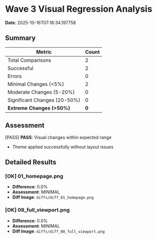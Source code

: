 # Wave 3 Visual Regression Analysis

**Date**: 2025-10-16T07:18:34.197758

## Summary

| Metric | Count |
|--------|-------|
| Total Comparisons | 2 |
| Successful | 2 |
| Errors | 0 |
| Minimal Changes (<5%) | 2 |
| Moderate Changes (5-20%) | 0 |
| Significant Changes (20-50%) | 0 |
| **Extreme Changes (>50%)** | **0** |

## Assessment

[PASS] **PASS**: Visual changes within expected range
- Theme applied successfully without layout issues

## Detailed Results

### [OK] 01_homepage.png

- **Difference**: 0.0%
- **Assessment**: MINIMAL
- **Diff Image**: `diffs/diff_01_homepage.png`

### [OK] 08_full_viewport.png

- **Difference**: 0.0%
- **Assessment**: MINIMAL
- **Diff Image**: `diffs/diff_08_full_viewport.png`

